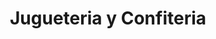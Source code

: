 ---
title: "Jugueteria y Confiteria"
url: /puerto-varas/jugueteria-y-confiteria/
shop: Spielzeug
---